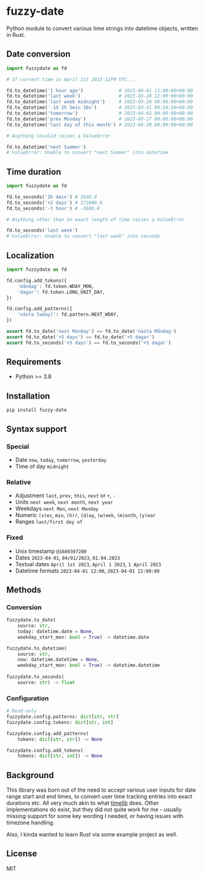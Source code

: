 # fuzzy-date

Python module to convert various time strings into datetime objects, written in Rust.

## Date conversion

```python
import fuzzydate as fd

# If current time is April 1st 2023 12PM UTC...

fd.to_datetime('1 hour ago')             # 2023-04-01 11:00:00+00:00
fd.to_datetime('last week')              # 2023-03-20 12:00:00+00:00
fd.to_datetime('last week midnight')     # 2023-03-20 00:00:00+00:00
fd.to_datetime('-1d 2h 5min 10s')        # 2023-03-31 09:54:50+00:00
fd.to_datetime('tomorrow')               # 2023-04-02 00:00:00+00:00
fd.to_datetime('prev Monday')            # 2023-03-27 00:00:00+00:00
fd.to_datetime('last day of this month') # 2023-04-30 00:00:00+00:00

# Anything invalid raises a ValueError

fd.to_datetime('next Summer')
# ValueError: Unable to convert "next Summer" into datetime
```

## Time duration

```python
import fuzzydate as fd

fd.to_seconds('1h 4min') # 3840.0
fd.to_seconds('+2 days') # 172800.0
fd.to_seconds('-1 hour') # -3600.0

# Anything other than an exact length of time raises a ValueError

fd.to_seconds('last week')
# ValueError: Unable to convert "last week" into seconds
```

## Localization

```python
import fuzzydate as fd

fd.config.add_tokens({
    'måndag': fd.token.WDAY_MON,
    'dagar': fd.token.LONG_UNIT_DAY,
})

fd.config.add_patterns({
    'nästa [wday]': fd.pattern.NEXT_WDAY,
})

assert fd.to_date('next Monday') == fd.to_date('nästa Måndag')
assert fd.to_date('+5 days') == fd.to_date('+5 dagar')
assert fd.to_seconds('+5 days') == fd.to_seconds('+5 dagar')
```

## Requirements

- Python >= 3.8

## Installation

```
pip install fuzzy-date 
```

## Syntax support

### Special

- Date `now`, `today`, `tomorrow`, `yesterday`
- Time of day `midnight`

### Relative

- Adjustment `last`, `prev`, `this`, `next` or `+`, `-`
- Units `next week`, `next month`, `next year`
- Weekdays `next Mon`, `next Monday`
- Numeric `(s)ec`, `min`, `(h)r`, `(d)ay`, `(w)eek`, `(m)onth`, `(y)ear`
- Ranges `last/first day of`

### Fixed

- Unix timestamp `@1680307200`
- Dates `2023-04-01`, `04/01/2023`, `01.04.2023`
- Textual dates `April 1st 2023`, `April 1 2023`, `1 April 2023`
- Datetime formats `2023-04-01 12:00`, `2023-04-01 12:00:00`

## Methods

### Conversion

```python
fuzzydate.to_date(
    source: str,
    today: datetime.date = None,
    weekday_start_mon: bool = True) -> datetime.date

fuzzydate.to_datetime(
    source: str,
    now: datetime.datetime = None,
    weekday_start_mon: bool = True) -> datetime.datetime
    
fuzzydate.to_seconds(
    source: str) -> float
```

### Configuration

```python
# Read-only
fuzzydate.config.patterns: dict[str, str]
fuzzydate.config.tokens: dict[str, int]

fuzzydate.config.add_patterns(
    tokens: dict[str, str]) -> None

fuzzydate.config.add_tokens(
    tokens: dict[str, int]) -> None
```

## Background

This library was born out of the need to accept various user inputs for date range start and end
times, to convert user time tracking entries into exact durations etc. All very much akin to what 
[timelib](https://github.com/derickr/timelib) does. Other implementations do exist, but they did not quite work for me - usually 
missing support for some key wording I needed, or having issues with timezone handling. 

Also, I kinda wanted to learn Rust via some example project as well.

## License

MIT

